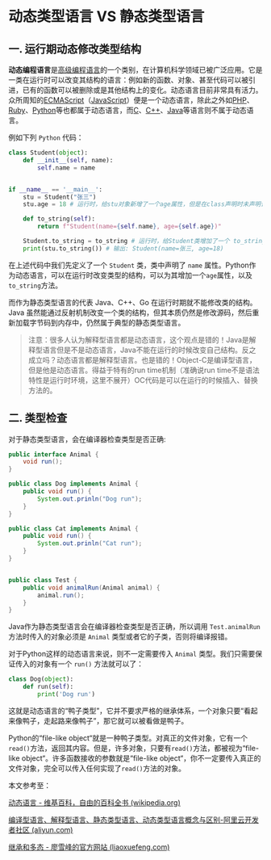 # 动态类型语言 VS 静态类型语言

## 一. 运行期动态修改类型结构

**动态编程语言**是[高级编程语言](https://zh.m.wikipedia.org/wiki/高级编程语言)的一个类别，在计算机科学领域已被广泛应用。它是一类在运行时可以改变其结构的语言：例如新的函数、对象、甚至代码可以被引进，已有的函数可以被删除或是其他结构上的变化。动态语言目前非常具有活力。众所周知的[ECMAScript](https://zh.m.wikipedia.org/wiki/ECMAScript)（[JavaScript](https://zh.m.wikipedia.org/wiki/JavaScript)）便是一个动态语言，除此之外如[PHP](https://zh.m.wikipedia.org/wiki/PHP)、[Ruby](https://zh.m.wikipedia.org/wiki/Ruby)、[Python](https://zh.m.wikipedia.org/wiki/Python)等也都属于动态语言，而[C](https://zh.m.wikipedia.org/wiki/C语言)、[C++](https://zh.m.wikipedia.org/wiki/C%2B%2B)、[Java](https://zh.m.wikipedia.org/wiki/Java)等语言则不属于动态语言。

例如下列 `Python` 代码：

```python
class Student(object):
    def __init__(self, name):
        self.name = name


if __name__ == '__main__':
    stu = Student("张三")
    stu.age = 18 # 运行时，给stu对象新增了一个age属性，但是在class声明时未声明该属性

    def to_string(self):
        return f"Student(name={self.name}, age={self.age})"

    Student.to_string = to_string # 运行时，给Student类增加了一个 to_string 方法
    print(stu.to_string()) # 输出: Student(name=张三, age=18)
```

在上述代码中我们先定义了一个 `Student` 类，类中声明了 `name` 属性。Python作为动态语言，可以在运行时改变类型的结构，可以为其增加一个`age`属性，以及`to_string`方法。

而作为静态类型语言的代表 Java、C++、Go 在运行时期就不能修改类的结构。Java 虽然能通过反射机制改变一个类的结构，但其本质仍然是修改源码，然后重新加载字节码到内存中，仍然属于典型的静态类型语言。

> 注意：很多人认为解释型语言都是动态语言，这个观点是错的！Java是解释型语言但是不是动态语言，Java不能在运行的时候改变自己结构。反之成立吗？动态语言都是解释型语言。也是错的！Object-C是编译型语言，但是他是动态语言。得益于特有的run time机制（准确说run time不是语法特性是运行时环境，这里不展开）OC代码是可以在运行的时候插入、替换方法的。

## 二. 类型检查

对于静态类型语言，会在编译器检查类型是否正确:

```java
public interface Animal {
    void run();
}

public class Dog implements Animal {
    public void run() {
        System.out.prinln("Dog run");
    }
}

public class Cat implements Animal {
    public void run() {
        System.out.prinln("Cat run");
    }
}


public class Test {
    public void animalRun(Animal animal) {
        animal.run();
    }
}
```

Java作为静态类型语言会在编译器检查类型是否正确，所以调用 `Test.animalRun` 方法时传入的对象必须是 `Animal` 类型或者它的子类，否则将编译报错。

对于Python这样的动态语言来说，则不一定需要传入 `Animal` 类型。我们只需要保证传入的对象有一个 `run()` 方法就可以了：

```python
class Dog(object):
    def run(self):
        print('Dog run')
```

这就是动态语言的“鸭子类型”，它并不要求严格的继承体系，一个对象只要“看起来像鸭子，走起路来像鸭子”，那它就可以被看做是鸭子。

Python的“file-like object“就是一种鸭子类型。对真正的文件对象，它有一个`read()`方法，返回其内容。但是，许多对象，只要有`read()`方法，都被视为“file-like object“。许多函数接收的参数就是“file-like object“，你不一定要传入真正的文件对象，完全可以传入任何实现了`read()`方法的对象。



本文参考至：

[动态语言 - 维基百科，自由的百科全书 (wikipedia.org)](https://zh.m.wikipedia.org/zh/动态语言)

[编译型语言、解释型语言、静态类型语言、动态类型语言概念与区别-阿里云开发者社区 (aliyun.com)](https://developer.aliyun.com/article/646209)

[继承和多态 - 廖雪峰的官方网站 (liaoxuefeng.com)](https://www.liaoxuefeng.com/wiki/1016959663602400/1017497232674368)

